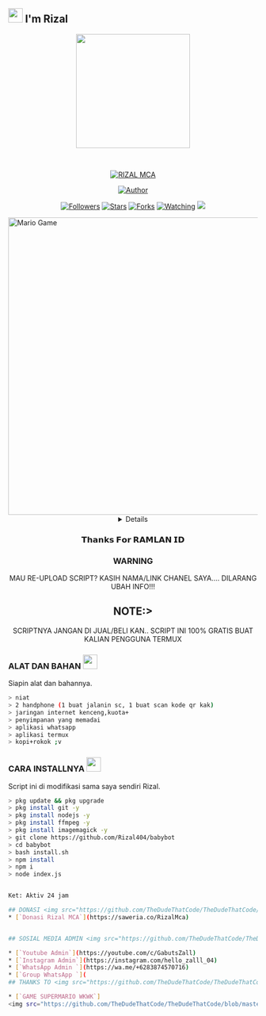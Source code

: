 ## <img src="https://github.com/TheDudeThatCode/TheDudeThatCode/blob/master/Assets/Hi.gif" width="29px"> I'm Rizal
<p align="center">
<img src="https://raw.githubusercontent.com/Rizall404/babybot/main/assets/Rizall404.jpg" width="230" height="230"/>
</p>
<br>



<p align="center">
<a href="#"><img title="RIZAL MCA" src="https://img.shields.io/badge/RIZAL-green?colorA=%23ff0000&colorB=%23017e40&style=for-the-badge"></a>
</p>
<p align="center">
<a href="https://github.com/Rizall404"><img title="Author" src="https://img.shields.io/badge/AUTHOR-RIZAL-orange.svg?style=for-the-badge&logo=github"></a>
</p>
<p align="center">
<a href="https://github.com/Rizall404/babybot/followers"><img title="Followers" src="https://img.shields.io/github/followers/Rizall404?color=blue&style=flat-square"></a>
<a href="https://github.com/Rizall404/babybot/stargazers/"><img title="Stars" src="https://img.shields.io/github/stars/Rizall404/babybotcolor=red&style=flat-square"></a>
<a href="https://github.com/Rizall404/babybot/network/members"><img title="Forks" src="https://img.shields.io/github/forks/Rizall404/babybot?color=red&style=flat-square"></a>
<a href="https://github.com/Rizall404/babybot/watchers"><img title="Watching" src="https://img.shields.io/github/watchers/Rizall404/babybot?label=Watchers&color=blue&style=flat-square"></a>
<a href="https://hits.seeyoufarm.com"><img src="https://hits.seeyoufarm.com/api/count/incr/badge.svg?url=https%3A%2F%2Fgithub.com%2FRizall404%2Fbabybot&count_bg=%2379C83D&title_bg=%23555555&icon=probot.svg&icon_color=%2300FF6D&title=hits&edge_flat=false"/></a>
</p>
<img src="https://github.com/TheDudeThatCode/TheDudeThatCode/blob/master/Assets/Developer.gif" alt="Mario Game" width="600" />
<div align="center">
<details>
 
</details>

### 𝗧𝗵𝗮𝗻𝗸𝘀 𝗙𝗼𝗿 𝗥𝗔𝗠𝗟𝗔𝗡 𝗜𝗗

### WARNING
MAU RE-UPLOAD SCRIPT? KASIH NAMA/LINK CHANEL SAYA.... DILARANG UBAH INFO!!!

## NOTE:> 
SCRIPTNYA JANGAN DI JUAL/BELI KAN.. SCRIPT INI 100% GRATIS BUAT KALIAN PENGGUNA TERMUX
</div>

### ALAT DAN BAHAN <img src="https://github.com/TheDudeThatCode/TheDudeThatCode/blob/master/Assets/Mario_Hello_Big.gif" width="29px">
Siapin alat dan bahannya.
```bash
> niat
> 2 handphone (1 buat jalanin sc, 1 buat scan kode qr kak)
> jaringan internet kenceng,kuota+
> penyimpanan yang memadai
> aplikasi whatsapp
> aplikasi termux
> kopi+rokok ;v
```

### CARA INSTALLNYA  <img src="https://github.com/TheDudeThatCode/TheDudeThatCode/blob/master/Assets/hmm.gif" width="29px">
Script ini di modifikasi sama saya sendiri Rizal.
```bash
> pkg update && pkg upgrade
> pkg install git -y
> pkg install nodejs -y
> pkg install ffmpeg -y
> pkg install imagemagick -y
> git clone https://github.com/Rizal404/babybot
> cd babybot
> bash install.sh
> npm install
> npm i
> node index.js


Ket: Aktiv 24 jam

## DONASI <img src="https://github.com/TheDudeThatCode/TheDudeThatCode/blob/master/Assets/coin.gif" width="29px">
* [`Donasi Rizal MCA`](https://saweria.co/RizalMca)


## SOSIAL MEDIA ADMIN <img src="https://github.com/TheDudeThatCode/TheDudeThatCode/blob/master/Assets/powerup.gif" width="29px">

* [`Youtube Admin`](https://youtube.com/c/GabutsZall)
* [`Instagram Admin`](https://instagram.com/hello_zalll_04)
* [`WhatsApp Admin `](https://wa.me/+6283874570716)
* [`Group WhatsApp `](
## THANKS TO <img src="https://github.com/TheDudeThatCode/TheDudeThatCode/blob/master/Assets/Handshake.gif" width="60px">

* [`GAME SUPERMARIO WKWK`]
<img src="https://github.com/TheDudeThatCode/TheDudeThatCode/blob/master/Assets/Mario_Gameplay.gif" alt="Mario Game" width="600" />

